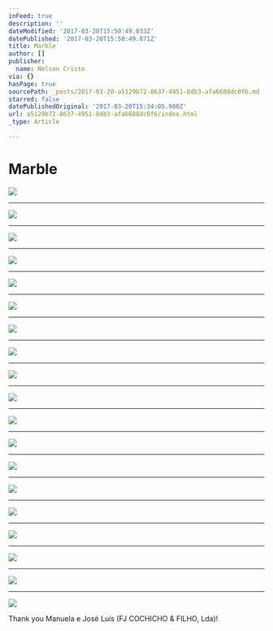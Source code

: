 ```yaml
---
inFeed: true
description: ''
dateModified: '2017-03-20T15:50:49.033Z'
datePublished: '2017-03-20T15:50:49.871Z'
title: Marble
author: []
publisher:
  name: Nelson Cristo
via: {}
hasPage: true
sourcePath: _posts/2017-03-20-a5129b72-8637-4951-8db3-afa6688dc0f6.md
starred: false
datePublishedOriginal: '2017-03-20T15:34:05.980Z'
url: a5129b72-8637-4951-8db3-afa6688dc0f6/index.html
_type: Article

---
```

# Marble
![](https://the-grid-user-content.s3-us-west-2.amazonaws.com/ef186d70-1535-463f-8187-f36c87ce1ee0.jpg)

---

![](https://the-grid-user-content.s3-us-west-2.amazonaws.com/32ddbe07-07ad-49e4-8114-97ada4a4e928.jpg)

---

![](https://the-grid-user-content.s3-us-west-2.amazonaws.com/4d034c30-7f53-4ab2-9f74-78429921a45a.jpg)

---

![](https://the-grid-user-content.s3-us-west-2.amazonaws.com/a11bfdb9-56ad-4dc6-877d-40b94f2f5eb4.jpg)

---

![](https://the-grid-user-content.s3-us-west-2.amazonaws.com/766fd647-e735-4603-9f0f-603cacb129a1.jpg)

---

![](https://the-grid-user-content.s3-us-west-2.amazonaws.com/e45b75ba-a329-4cc5-a410-d3328ab0c04c.jpg)

---

![](https://the-grid-user-content.s3-us-west-2.amazonaws.com/4ec926f3-b9bb-4f9b-a330-4541fe73f4cb.jpg)

---

![](https://the-grid-user-content.s3-us-west-2.amazonaws.com/7a456cc6-7a12-44e4-af51-4c0573ec91e0.jpg)

---

![](https://the-grid-user-content.s3-us-west-2.amazonaws.com/e8915d4b-a632-419e-8ca9-8c444b3aec0d.jpg)

---

![](https://the-grid-user-content.s3-us-west-2.amazonaws.com/ee18536c-c299-4715-bbb0-dafd8e930b94.jpg)

---

![](https://the-grid-user-content.s3-us-west-2.amazonaws.com/d6b59fe2-80af-4fa3-90d5-0b29643111e3.jpg)

---

![](https://the-grid-user-content.s3-us-west-2.amazonaws.com/d9495e9b-ef59-4976-a724-b47ff03f9bfe.jpg)

---

![](https://the-grid-user-content.s3-us-west-2.amazonaws.com/43e3d257-c338-4cae-8641-3ee882e980e1.jpg)

---

![](https://the-grid-user-content.s3-us-west-2.amazonaws.com/9b3bfedf-8ce5-407b-b0ce-33a4799a76c8.jpg)

---

![](https://s3-us-west-2.amazonaws.com/the-grid-img/p/bb60c733e6ce006dd11938a219c678179e3b6b0b.jpg)

---

![](https://the-grid-user-content.s3-us-west-2.amazonaws.com/268606a0-7fd6-4baa-8df1-77a38fcdd1db.jpg)

---

![](https://the-grid-user-content.s3-us-west-2.amazonaws.com/2b445bed-2ddc-46e0-a39d-d0f89753cd14.jpg)

---

![](https://the-grid-user-content.s3-us-west-2.amazonaws.com/ff338449-b25e-4fce-9bae-aa8a178ea12f.jpg)

---

![](https://the-grid-user-content.s3-us-west-2.amazonaws.com/c268240a-e781-42ea-9efa-6a3a7d27b1a9.jpg)

Thank you Manuela e José Luís (FJ COCHICHO & FILHO, Lda)!